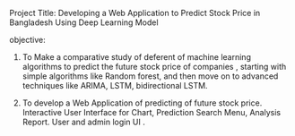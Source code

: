 Project  Title: Developing a Web Application to Predict Stock Price in Bangladesh Using Deep Learning Model



objective: 
1. To Make a comparative study of deferent of machine learning algorithms to predict the
future stock price of companies , starting with simple algorithms like Random forest, and
then move on to advanced techniques like ARIMA, LSTM, bidirectional LSTM.

2. To develop a Web Application of predicting of future stock price. Interactive User
Interface for Chart, Prediction Search Menu, Analysis Report. User and admin login UI .